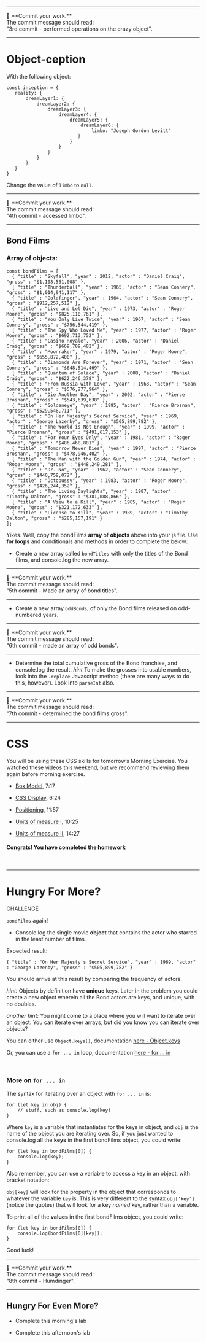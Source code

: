 










<hr>
&#x1F534; **Commit your work.** <br>
The commit message should read: <br>
"3rd commit - performed operations on the crazy object".
<hr>

# Object-ception

With the following object:

```
const inception = {
   reality: {
       dreamLayer1: {
           dreamLayer2: {
               dreamLayer3: {
                   dreamLayer4: {
                       dreamLayer5: {
                           dreamLayer6: {
                               limbo: "Joseph Gordon Levitt"
                          }
                       }
                   }
               }
           }
       }
   }
}
```

Change the value of `limbo` to `null`.

<hr>
&#x1F534; **Commit your work.** <br>
The commit message should read: <br>
"4th commit - accessed limbo".
<hr>

## Bond Films

### Array of objects:

```
const bondFilms = [
  { "title" : "Skyfall", "year" : 2012, "actor" : "Daniel Craig", "gross" : "$1,108,561,008" },
  { "title" : "Thunderball", "year" : 1965, "actor" : "Sean Connery", "gross" : "$1,014,941,117" },
  { "title" : "Goldfinger", "year" : 1964, "actor" : "Sean Connery", "gross" : "$912,257,512" },
  { "title" : "Live and Let Die", "year" : 1973, "actor" : "Roger Moore", "gross" : "$825,110,761" },
  { "title" : "You Only Live Twice", "year" : 1967, "actor" : "Sean Connery", "gross" : "$756,544,419" },
  { "title" : "The Spy Who Loved Me", "year" : 1977, "actor" : "Roger Moore", "gross" : "$692,713,752" },
  { "title" : "Casino Royale", "year" : 2006, "actor" : "Daniel Craig", "gross" : "$669,789,482" },
  { "title" : "Moonraker", "year" : 1979, "actor" : "Roger Moore", "gross" : "$655,872,400" },
  { "title" : "Diamonds Are Forever", "year" : 1971, "actor" : "Sean Connery", "gross" : "$648,514,469" },
  { "title" : "Quantum of Solace", "year" : 2008, "actor" : "Daniel Craig", "gross" : "$622,246,378" },
  { "title" : "From Russia with Love", "year" : 1963, "actor" : "Sean Connery", "gross" : "$576,277,964" },
  { "title" : "Die Another Day", "year" : 2002, "actor" : "Pierce Brosnan", "gross" : "$543,639,638" },
  { "title" : "Goldeneye", "year" : 1995, "actor" : "Pierce Brosnan", "gross" : "$529,548,711" },
  { "title" : "On Her Majesty's Secret Service", "year" : 1969, "actor" : "George Lazenby", "gross" : "$505,899,782" },
  { "title" : "The World is Not Enough", "year" : 1999, "actor" : "Pierce Brosnan", "gross" : "$491,617,153" },
  { "title" : "For Your Eyes Only", "year" : 1981, "actor" : "Roger Moore", "gross" : "$486,468,881" },
  { "title" : "Tomorrow Never Dies", "year" : 1997, "actor" : "Pierce Brosnan", "gross" : "$478,946,402" },
  { "title" : "The Man with the Golden Gun", "year" : 1974, "actor" : "Roger Moore", "gross" : "$448,249,281" },
  { "title" : "Dr. No", "year" : 1962, "actor" : "Sean Connery", "gross" : "$440,759,072" },
  { "title" : "Octopussy", "year" : 1983, "actor" : "Roger Moore", "gross" : "$426,244,352" },
  { "title" : "The Living Daylights", "year" : 1987, "actor" : "Timothy Dalton", "gross" : "$381,088,866" },
  { "title" : "A View to a Kill", "year" : 1985, "actor" : "Roger Moore", "gross" : "$321,172,633" },
  { "title" : "License to Kill", "year" : 1989, "actor" : "Timothy Dalton", "gross" : "$285,157,191" }
];
```

Yikes. Well, copy the bondFilms **array** of **objects** above into your js file. Use **for loops** and conditionals and methods in order to complete the below:

* Create a new array called `bondTitles` with only the titles of the Bond films, and console.log the new array.

<hr>
&#x1F534; **Commit your work.** <br>
The commit message should read: <br>
"5th commit - Made an array of bond titles".
<hr>

* Create a new array `oddBonds`, of only the Bond films released on odd-numbered years.

<hr>
&#x1F534; **Commit your work.** <br>
The commit message should read: <br>
"6th commit - made an array of odd bonds".
<hr>

* Determine the total cumulative gross of the Bond franchise, and console.log the result. _hint_ To make the grosses into usable numbers, look into the `.replace` Javascript method (there are many ways to do this, however). Look into `parseInt` also.

<hr>
&#x1F534; **Commit your work.** <br>
The commit message should read: <br>
"7th commit - determined the bond films gross".
<hr>


# CSS

You will be using these CSS skills for tomorrow’s Morning Exercise. You watched these videos this weekend, but we recommend reviewing them again before morning exercise.

* [Box Model](https://www.youtube.com/watch?v=HNgdhp1_kEE&index=6&list=PLdnONIhPScST0Vy4LrIZiYKpFNoxgyH7J), 7:17

* [CSS Display](https://www.youtube.com/watch?v=qjSe_K3agYc&index=7&list=PLdnONIhPScST0Vy4LrIZiYKpFNoxgyH7J), 6:24

* [Positioning](https://www.youtube.com/watch?v=zH8kjJdvmOs&index=8&list=PLdnONIhPScST0Vy4LrIZiYKpFNoxgyH7J), 11:57

* [Units of measure I](https://www.youtube.com/watch?v=5axuSSBIMuQ&index=9&list=PLdnONIhPScST0Vy4LrIZiYKpFNoxgyH7J), 10:25

* [Units of measure II](https://www.youtube.com/watch?v=ZfxNpQm6m2g&index=10&list=PLdnONIhPScST0Vy4LrIZiYKpFNoxgyH7J), 14:27

#### Congrats! You have completed the homework

<br>
<hr>

# Hungry For More?

CHALLENGE

`bondFilms` again!

- Console log the single movie **object** that contains the actor who starred in the least number of films.

Expected result:

```
{ "title" : "On Her Majesty's Secret Service", "year" : 1969, "actor" : "George Lazenby", "gross" : "$505,899,782" }
```

You should arrive at this result by comparing the frequency of actors.

_hint:_ Objects by definition have **unique** keys. Later in the problem you could create a new object wherein all the Bond actors are keys, and unique, with no doubles.

_another hint:_ You might come to a place where you will want to iterate over an object. You can iterate over arrays, but did you know you can iterate over objects?

You can either use `Object.keys()`, documentation [here - Object.keys](https://developer.mozilla.org/en-US/docs/Web/JavaScript/Reference/Global_Objects/Object/keys)

Or, you can use a `for ... in` loop, documentation [here - for ... in](https://developer.mozilla.org/en-US/docs/Web/JavaScript/Reference/Statements/for...in)

<br>

### More on `for ... in`

The syntax for iterating over an object with `for ... in` is:

```
for (let key in obj) {
    // stuff, such as console.log(key)
}
```

Where `key` is a variable that instantiates for the keys in object, and `obj` is the name
of the object you are iterating over. So, if you just wanted to console.log all the **keys** in the first bondFilms object, you could write:

```
for (let key in bondFilms[0]) {
    console.log(key);
}
```

Also remember, you can use a variable to access a key in an object, with bracket notation:

`obj[key]` will look for the property in the object that corresponds to whatever the
variable `key` is. This is very different to the syntax `obj['key']` (notice the quotes) that will look for a key _named_ key, rather than a variable.

To print all of the **values** in the first bondFilms object, you could write:

```
for (let key in bondFilms[0]) {
    console.log(bondFilms[0][key]);
}
```
Good luck!

<hr>
&#x1F534; **Commit your work.** <br>
The commit message should read: <br>
"8th commit - Humdinger".
<hr>

## Hungry For Even More?

* Complete this morning's lab

* Complete this afternoon's lab
